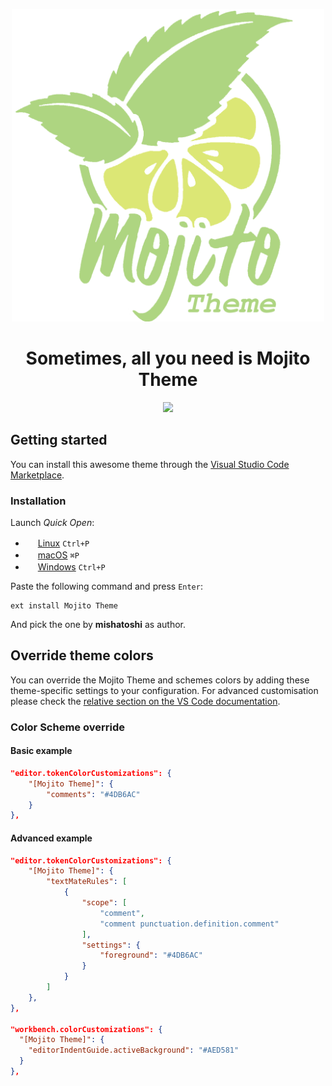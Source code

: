 <p align="center"><img width="500px" src="./mojito-theme-512.png"></p>

<h1 align="center">Sometimes, all you need is Mojito Theme</h1>

<p align="center"><img src="https://user-images.githubusercontent.com/110047849/232333470-12ef11e8-28a3-4702-a134-612f02aebee6.png"></p>

## Getting started

You can install this awesome theme through the [Visual Studio Code Marketplace](https://marketplace.visualstudio.com/items?itemName=mishatoshi.mojito-vscode-theme&ssr=false#overview).

### Installation

Launch *Quick Open*:

* <img src="https://www.kernel.org/theme/images/logos/favicon.png" width=16 height=16/> <a href="https://code.visualstudio.com/shortcuts/keyboard-shortcuts-linux.pdf">Linux</a> `Ctrl+P`
* <img src="https://developer.apple.com/favicon.ico" width=16 height=16/> <a href="https://code.visualstudio.com/shortcuts/keyboard-shortcuts-macos.pdf">macOS</a> `⌘P`
* <img src="https://www.microsoft.com/favicon.ico" width=16 height=16/> <a href="https://code.visualstudio.com/shortcuts/keyboard-shortcuts-windows.pdf">Windows</a> `Ctrl+P`

Paste the following command and press `Enter`:

```shell
ext install Mojito Theme
```

And pick the one by **mishatoshi** as author.

## Override theme colors

You can override the Mojito Theme and schemes colors by adding these theme-specific settings to your configuration. For advanced customisation please check the [relative section on the VS Code documentation](https://code.visualstudio.com/docs/getstarted/themes#_customizing-a-color-theme).

### Color Scheme override

#### **Basic example**

```json
"editor.tokenColorCustomizations": {
    "[Mojito Theme]": {
        "comments": "#4DB6AC"
    }
},
```

#### **Advanced example**

```json
"editor.tokenColorCustomizations": {
    "[Mojito Theme]": {
        "textMateRules": [
            {
                "scope": [
                    "comment",
                    "comment punctuation.definition.comment"
                ],
                "settings": {
                    "foreground": "#4DB6AC"
                }
            }
        ]
    },
},

"workbench.colorCustomizations": {
  "[Mojito Theme]": {
    "editorIndentGuide.activeBackground": "#AED581"
  }
},
```
